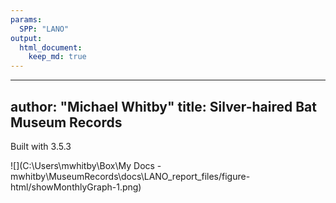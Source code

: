 ```yaml
---
params:
  SPP: "LANO"
output: 
  html_document:
    keep_md: true
---
```




---
author: "Michael Whitby"
title: Silver-haired Bat Museum Records
---
Built with 3.5.3






![](C:\Users\mwhitby\Box\My Docs - mwhitby\MuseumRecords\docs\LANO_report_files/figure-html/showMonthlyGraph-1.png)<!-- -->





